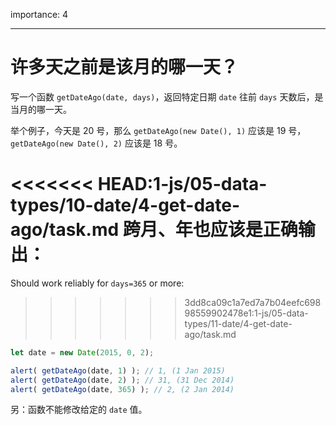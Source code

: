 importance: 4

---

# 许多天之前是该月的哪一天？

写一个函数 `getDateAgo(date, days)`，返回特定日期 `date` 往前 `days` 天数后，是当月的哪一天。

举个例子，今天是 20 号，那么 `getDateAgo(new Date(), 1)` 应该是 19 号，`getDateAgo(new Date(), 2)` 应该是 18 号。

<<<<<<< HEAD:1-js/05-data-types/10-date/4-get-date-ago/task.md
跨月、年也应该是正确输出：
=======
Should work reliably for `days=365` or more:
>>>>>>> 3dd8ca09c1a7ed7a7b04eefc69898559902478e1:1-js/05-data-types/11-date/4-get-date-ago/task.md

```js
let date = new Date(2015, 0, 2);

alert( getDateAgo(date, 1) ); // 1, (1 Jan 2015)
alert( getDateAgo(date, 2) ); // 31, (31 Dec 2014)
alert( getDateAgo(date, 365) ); // 2, (2 Jan 2014)
```

另：函数不能修改给定的 `date` 值。
